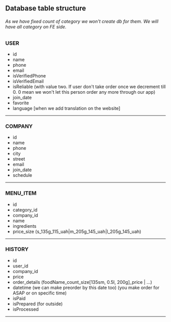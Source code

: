 ## Database table structure

###### As we have fixed count of category we won't create db for them. We will have all category on FE side.

### USER
* id
* name
* phone
* email
* isVerifiedPhone
* isVerifiedEmail
* isReliable (with value two. If user don't take order once we decrement till 0. 0 mean we won't let this person order any more through our app)
* join_date  
* favorite  
* language [when we add translation on the website]
----
### COMPANY
* id
* name
* phone
* city
* street
* email
* join_date
* schedule 
----
### MENU_ITEM
* id
* category_id
* company_id
* name
* ingredients
* price_size  (s_135g_115_uah|m_205g_145_uah|l_205g_145_uah)
----
### HISTORY
* id
* user_id
* company_id
* price
* order_details (foodName_count_size[135sm, 0.5l, 200g]_price | ...)
* datetime (we can make preorder by this date too) (you make order for ASAP or on specific time)
* isPaid
* isPrepared  (for outside)
* isProcessed 
----